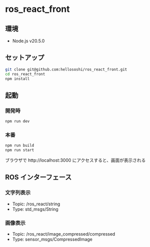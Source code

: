 # ros_react_front

## 環境

- Node.js v20.5.0

## セットアップ

```bash
git clone git@github.com:hellososhi/ros_react_front.git
cd ros_react_front
npm install
```

## 起動

### 開発時

```bash
npm run dev
```

### 本番

```bash
npm run build
npm run start
```

ブラウザで http://localhost:3000 にアクセスすると、画面が表示される

## ROS インターフェース

### 文字列表示

- Topic: /ros_react/string
- Type: std_msgs/String

### 画像表示

- Topic: /ros_react/image_compressed/compressed
- Type: sensor_msgs/CompressedImage
